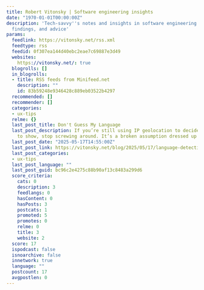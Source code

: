 ```yaml
---
title: Robert Vitonsky | Software engineering insights
date: "1970-01-01T00:00:00Z"
description: 'Tech-savvy''s notes and insights in software engineering: practices,
  findings, and advice'
params:
  feedlink: https://vitonsky.net/rss.xml
  feedtype: rss
  feedid: 0f307ea144d40ebc2eae7c69887e3d49
  websites:
    https://vitonsky.net/: true
  blogrolls: []
  in_blogrolls:
  - title: RSS feeds from Minifeed.net
    description: ""
    id: 83b59248e9346428c889eb03522b4297
  recommended: []
  recommender: []
  categories:
  - ux-tips
  relme: {}
  last_post_title: Don't Guess My Language
  last_post_description: If you’re still using IP geolocation to decide what language
    to show, stop screwing around. It’s a broken assumption dressed up as a feature.
  last_post_date: "2025-05-17T14:55:00Z"
  last_post_link: https://vitonsky.net/blog/2025/05/17/language-detection/
  last_post_categories:
  - ux-tips
  last_post_language: ""
  last_post_guid: bc96c2e4275c88b90af13c8483a299d6
  score_criteria:
    cats: 0
    description: 3
    feedlangs: 0
    hasContent: 0
    hasPosts: 3
    postcats: 1
    promoted: 5
    promotes: 0
    relme: 0
    title: 3
    website: 2
  score: 17
  ispodcast: false
  isnoarchive: false
  innetwork: true
  language: ""
  postcount: 17
  avgpostlen: 0
---
```

